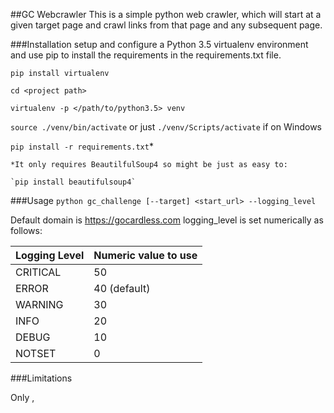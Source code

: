 ##GC Webcrawler
This is a simple python web crawler, which will start at a given target page and crawl links from that page and any 
subsequent page.

###Installation
setup and configure a Python 3.5 virtualenv environment and use 
pip to install the requirements in the requirements.txt file.

`pip install virtualenv`

`cd <project path>`

`virtualenv -p </path/to/python3.5> venv`

`source ./venv/bin/activate` or just  `./venv/Scripts/activate` if on Windows

`pip install -r requirements.txt`*

    *It only requires BeautilfulSoup4 so might be just as easy to: 
    
    `pip install beautifulsoup4`

###Usage
`python gc_challenge [--target] <start_url> --logging_level`

Default domain is https://gocardless.com
logging_level is set numerically as follows:

Logging Level | Numeric value to use
---      | ---
CRITICAL | 50
ERROR 	 | 40 (default)
WARNING  | 30
INFO     | 20
DEBUG    | 10
NOTSET   |  0

###Limitations

Only <img>, <script>, and <link rel='stylesheet'> tags are currently parsed for resources.

The output isn't pretty printed and is only created once a crawl is complete.

The error reporting isn't very useful, and potentially misleading.

It uses the standard Python html parser, which is slow, but avoids the need to install an additional parser such as lxml